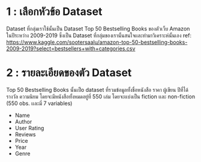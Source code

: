# 1 : เลือกหัวข้อ Dataset 
Dataset ที่กลุ่มเราใช้นั้นเป็น Dataset Top 50 Bestselling Books ของตัวเว็บ Amazon ในปีระหว่าง 2009-2019 ซึ่งเป็น Dataset ที่กลุ่มของเรานั้นสนใจเเละทำมาวิเคราะห์นั้นเอง
ref: https://www.kaggle.com/sootersaalu/amazon-top-50-bestselling-books-2009-2019?select=bestsellers+with+categories.csv

# 2 : รายละเอียดของตัว Dataset 
Top 50 Bestselling Books นั้นเป็o dataset ที่รวมข้อมูลทั้งชื่อหนังสือ ราคา ผู้เขียน ปีที่ได้รางวัล ความนิยม โดยจะมีหนังสือทั้งหมดอยู่ที่ 550 เล่ม โดยจะเเบ่งเป็น fiction เเละ non-fiction 
(550 obs. เเละมี่ 7 variables)
* Name 
* Author 
* User Rating 
* Reviews 
* Price 
* Year 
* Genre 

